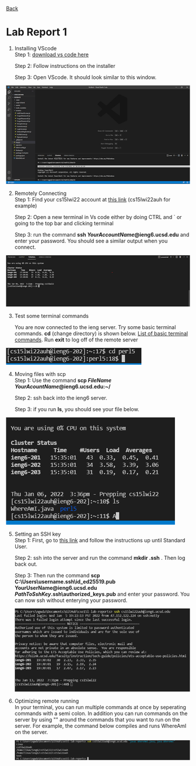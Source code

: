 [Back](https://darrengn.github.io/cse15l-lab-reports/index.html)

# Lab Report 1

1. Installing VScode<br>
    Step 1: [download vs code here](https://code.visualstudio.com/) <br>

    Step 2: Follow instructions on the installer <br>

    Step 3: Open VScode. It should look similar to this window. <br>

![Image](LabOnePics\Pic1.png)<br>

2. Remotely Connecting<br>
    Step 1: Find your cs15lwi22 account at [this link](https://sdacs.ucsd.edu/~icc/index.php) (cs15lwi22auh for example) <br>

    Step 2: Open a new terminal in Vs code either by doing CTRL and ` or going to the top bar and clicking terminal<br>

    Step 3: run the command **ssh *YourAccountName*@ieng6.ucsd.edu** and enter your password. You should see a similar output when you connect.<br>

![Image](LabOnePics\Pic2.png) <br>

3. Test some terminal commands<br>

    You are now connected to the ieng server. Try some basic terminal commands. **cd** (change directory) is shown below. [List of basic terminal commands](https://www.techrepublic.com/article/16-terminal-commands-every-user-should-know/). Run **exit** to log off of the remote server<br>

![Image](LabOnePics\Pic3.png) <br>

4. Moving files with scp<br>
    Step 1: Use the command **scp *FileName* *YourAcountName*@ieng6.ucsd.edu:~/**<br>

    Step 2: ssh back into the ieng6 server.

    Step 3: if you run **ls**, you should see your file below.

![Image](LabOnePics\Pic4.png)

5. Setting an SSH key <br>
    Step 1: First, go to [this link](https://docs.microsoft.com/en-us/windows-server/administration/openssh/openssh_keymanagement#user-key-generation) and follow the instructions up until Standard User.

    Step 2: ssh into the server and run the command **mkdir .ssh** . Then log back out.

    Step 3: Then run the command **scp C:\Users\username\.ssh\id_ed25519.pub **YourUserName**@ieng6.ucsd.edu *PathToSshKey*\.ssh\authorized_keys.pub** and enter your password. You can now ssh without enterying your password.

    ![Image](LabOnePics\Pic5.png)<br>

6. Optimizing remote running<br>
    In your terminal, you can run multiple commands at once by seperating commands with a semi colon. In addition you can run commands on the server by using "" around the commands that you want to run on the server. For example, the command below compiles and runs WhereAmI on the server.
    
    ![Image](LabOnePics\Pic6.png)